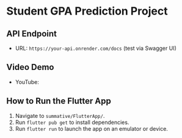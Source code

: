 # Student GPA Prediction Project

## API Endpoint
- URL: `https://your-api.onrender.com/docs` (test via Swagger UI)

## Video Demo
- YouTube: 

## How to Run the Flutter App
1. Navigate to `summative/FlutterApp/`.
2. Run `flutter pub get` to install dependencies.
3. Run `flutter run` to launch the app on an emulator or device.